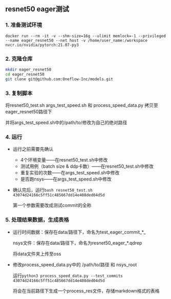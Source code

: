 ## resnet50 eager测试

### 1. 准备测试环境

`docker run --rm -it -v --shm-size=16g --ulimit memlock=-1 --privileged --name eager_resnet50 --net host -v /home/user_name:/workspace nvcr.io/nvidia/pytorch:21.07-py3`

### 2. 克隆仓库

```bash
mkdir eager_resnet50
cd eager_resnet50
git clone git@github.com:Oneflow-Inc/models.git
```

### 3. 复制脚本

将resnet50_test.sh args_test_speed.sh 和 process_speed_data.py 拷贝至eager_resnet50路径下

并将args_test_speed.sh中的/path/to/修改为自己的绝对路径

### 4. 运行

- 运行之前需要先确认

    - 4个环境变量——在resnet50_test.sh中修改
    - 测试用例（batch size & ddp卡数）——在resnet50_test.sh中修改
    - 重复实验的次数——在args_test_speed.sh中修改
    - 是否跑nsys——在args_test_speed.sh中修改

- 确认完后，运行`bash resnet50_test.sh 43074d24166c5ff51c485667dd14e408ded04d5d`
  
  第一个参数需要改成测试commit的全称

### 5. 处理结果数据，生成表格

- 运行时间数据：保存在data/路径下，命名为test_eager_commit_*_

  nsys文件：保存在data/路径下，命名为resnet50_eager_*.qdrep

  将data文件夹上传至oss

- 修改process_speed_data.py中的 /path/to/路径 和 nsys_root

  运行`python3 process_speed_data.py --test_commits 43074d24166c5ff51c485667dd14e408ded04d5d`

  将会在当前路径下生成一个process_res文件，存储markdown格式的表格
